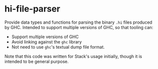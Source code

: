 # hi-file-parser

Provide data types and functions for parsing the binary `.hi` files produced by
GHC. Intended to support multiple versions of GHC, so that tooling can:

* Support multiple versions of GHC
* Avoid linking against the `ghc` library
* Not need to use `ghc`'s textual dump file format.

Note that this code was written for Stack's usage initially, though it is
intended to be general purpose.
